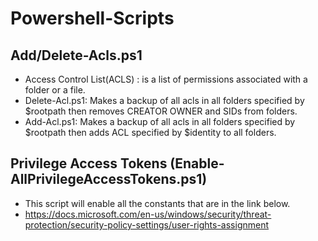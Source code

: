 # Powershell-Scripts
## Add/Delete-Acls.ps1
- Access Control List(ACLS) : is a list of permissions associated with a folder or a file.
- Delete-Acl.ps1: Makes a backup of all acls in all folders specified by $rootpath then removes CREATOR OWNER and SIDs from folders.
- Add-Acl.ps1: Makes a backup of all acls in all folders specified by $rootpath then adds ACL specified by $identity to all folders.

## Privilege Access Tokens (Enable-AllPrivilegeAccessTokens.ps1)
- This script will enable all the constants that are in the link below.
- https://docs.microsoft.com/en-us/windows/security/threat-protection/security-policy-settings/user-rights-assignment

